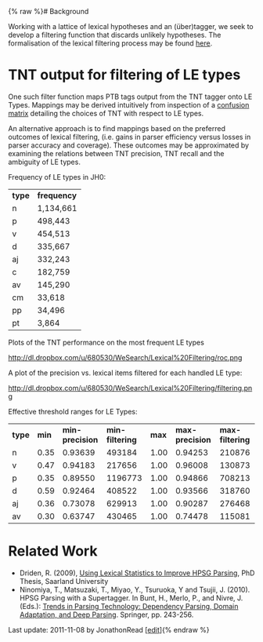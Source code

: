 {% raw %}# Background

Working with a lattice of lexical hypotheses and an (über)tagger, we
seek to develop a filtering function that discards unlikely hypotheses.
The formalisation of the lexical filtering process may be found
[here](http://dl.dropbox.com/u/680530/WeSearch/Lexical%20Filtering/formalisation.pdf).

# TNT output for filtering of LE types

One such filter function maps PTB tags output from the TNT tagger onto
LE Types. Mappings may be derived intuitively from inspection of a
[confusion
matrix](http://dl.dropbox.com/u/680530/WeSearch/Lexical%20Filtering/tnt.le.confusion.pdf)
detailing the choices of TNT with respect to LE types.

An alternative approach is to find mappings based on the preferred
outcomes of lexical filtering, (i.e. gains in parser efficiency versus
losses in parser accuracy and coverage). These outcomes may be
approximated by examining the relations between TNT precision, TNT
recall and the ambiguity of LE types.

Frequency of LE types in JH0:

|          |               |
|----------|---------------|
| **type** | **frequency** |
| n        | 1,134,661     |
| p        | 498,443       |
| v        | 454,513       |
| d        | 335,667       |
| aj       | 332,243       |
| c        | 182,759       |
| av       | 145,290       |
| cm       | 33,618        |
| pp       | 34,496        |
| pt       | 3,864         |

Plots of the TNT performance on the most frequent LE types

<http://dl.dropbox.com/u/680530/WeSearch/Lexical%20Filtering/roc.png>

A plot of the precision vs. lexical items filtered for each handled LE
type:

<http://dl.dropbox.com/u/680530/WeSearch/Lexical%20Filtering/filtering.png>

Effective threshold ranges for LE Types:

|          |         |                   |                   |         |                   |                   |
|----------|---------|-------------------|-------------------|---------|-------------------|-------------------|
| **type** | **min** | **min-precision** | **min-filtering** | **max** | **max-precision** | **max-filtering** |
| n        | 0.35    | 0.93639           | 493184            | 1.00    | 0.94253           | 210876            |
| v        | 0.47    | 0.94183           | 217656            | 1.00    | 0.96008           | 130873            |
| p        | 0.35    | 0.89550           | 1196773           | 1.00    | 0.94866           | 708213            |
| d        | 0.59    | 0.92464           | 408522            | 1.00    | 0.93566           | 318760            |
| aj       | 0.36    | 0.73078           | 629913            | 1.00    | 0.90287           | 276468            |
| av       | 0.30    | 0.63747           | 430465            | 1.00    | 0.74478           | 115081            |

# Related Work

- Driden, R. (2009), [Using Lexical Statistics to Improve HPSG
Parsing](http://www.dridan.com/research/papers/dridan-phdthesis.pdf),
PhD Thesis, Saarland University
- Ninomiya, T., Matsuzaki, T., Miyao, Y., Tsuruoka, Y and Tsujii, J.
(2010). HPSG Parsing with a Supertagger. In Bunt, H., Merlo, P., and
Nivre, J. (Eds.): [Trends in Parsing Technology: Dependency Parsing,
Domain Adaptation, and Deep
Parsing](http://www.springerlink.com/content/978-90-481-9351-6).
Springer, pp. 243-256.

Last update: 2011-11-08 by JonathonRead [[edit](https://github.com/delph-in/docs/wiki/WeSearch_LexicalFiltering/_edit)]{% endraw %}